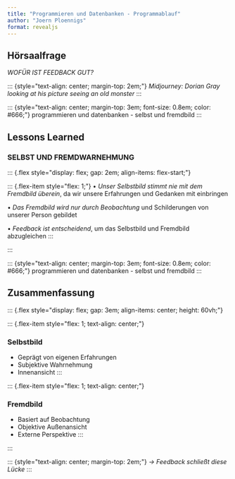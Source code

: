 ```yaml
---
title: "Programmieren und Datenbanken - Programmablauf"
author: "Joern Ploennigs"
format: revealjs
---
```


## Hörsaalfrage

*WOFÜR IST FEEDBACK GUT?*

::: {style="text-align: center; margin-top: 2em;"}
*Midjourney: Dorian Gray looking at his picture seeing an old monster*
:::

::: {style="text-align: center; margin-top: 3em; font-size: 0.8em; color: #666;"}
programmieren und datenbanken - selbst und fremdbild
:::



## Lessons Learned

### SELBST UND FREMDWARNEHMUNG

::: {.flex style="display: flex; gap: 2em; align-items: flex-start;"}

::: {.flex-item style="flex: 1;"}
• *Unser Selbstbild stimmt nie mit dem Fremdbild überein*, da wir unsere Erfahrungen und Gedanken mit einbringen

• *Das Fremdbild wird nur durch Beobachtung* und Schilderungen von unserer Person gebildet

• *Feedback ist entscheidend*, um das Selbstbild und Fremdbild abzugleichen
:::

:::

::: {style="text-align: center; margin-top: 3em; font-size: 0.8em; color: #666;"}
programmieren und datenbanken - selbst und fremdbild
:::



## Zusammenfassung

::: {.flex style="display: flex; gap: 3em; align-items: center; height: 60vh;"}

::: {.flex-item style="flex: 1; text-align: center;"}
### Selbstbild
- Geprägt von eigenen Erfahrungen
- Subjektive Wahrnehmung
- Innenansicht
:::

::: {.flex-item style="flex: 1; text-align: center;"}
### Fremdbild  
- Basiert auf Beobachtung
- Objektive Außenansicht
- Externe Perspektive
:::

:::

::: {style="text-align: center; margin-top: 2em;"}
*→ Feedback schließt diese Lücke*
:::
